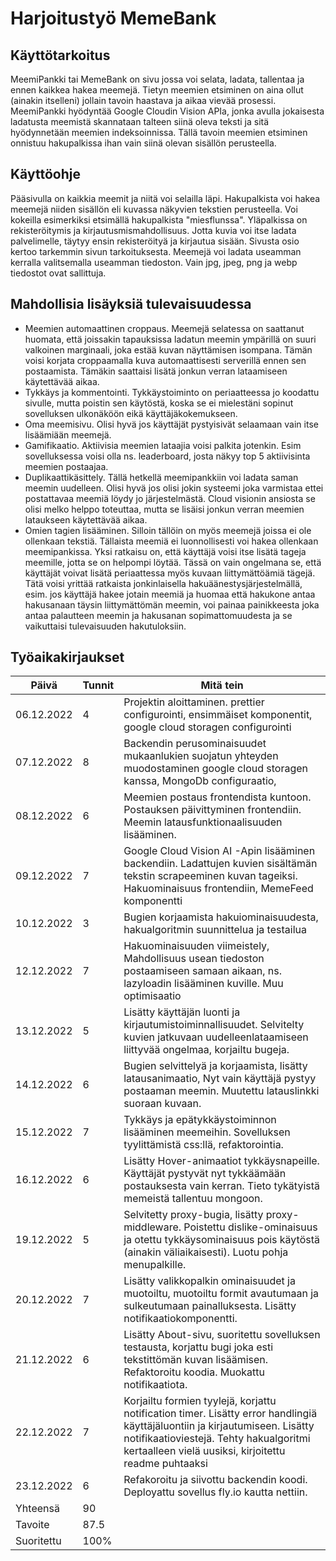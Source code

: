 # Harjoitustyö MemeBank

## Käyttötarkoitus

MeemiPankki tai MemeBank on sivu jossa voi selata, ladata, tallentaa ja ennen kaikkea hakea meemejä. Tietyn meemien etsiminen on aina ollut (ainakin itselleni) jollain tavoin haastava ja aikaa vievää prosessi. MeemiPankki hyödyntää Google Cloudin Vision APIa, jonka avulla jokaisesta ladatusta meemistä skannataan talteen siinä oleva teksti ja sitä hyödynnetään meemien indeksoinnissa. Tällä tavoin meemien etsiminen onnistuu hakupalkissa ihan vain siinä olevan sisällön perusteella.

## Käyttöohje

Pääsivulla on kaikkia meemit ja niitä voi selailla läpi. Hakupalkista voi hakea meemejä niiden sisällön eli kuvassa näkyvien tekstien perusteella. Voi kokeilla esimerkiksi etsimällä hakupalkista "miesflunssa". Yläpalkissa on rekisteröitymis ja kirjautusmismahdollisuus. Jotta kuvia voi itse ladata palvelimelle, täytyy ensin rekisteröityä ja kirjautua sisään. Sivusta osio kertoo tarkemmin sivun tarkoituksesta. Meemejä voi ladata useamman kerralla valitsemalla useamman tiedoston. Vain jpg, jpeg, png ja webp tiedostot ovat sallittuja.

## Mahdollisia lisäyksiä tulevaisuudessa

- Meemien automaattinen croppaus. Meemejä selatessa on saattanut huomata, että joissakin tapauksissa ladatun meemin ympärillä on suuri valkoinen marginaali, joka estää kuvan näyttämisen isompana. Tämän voisi korjata croppaamalla kuva automaattisesti serverillä ennen sen postaamista. Tämäkin saattaisi lisätä jonkun verran lataamiseen käytettävää aikaa.
- Tykkäys ja kommentointi. Tykkäystoiminto on periaatteessa jo koodattu sivulle, mutta poistin sen käytöstä, koska se ei mielestäni sopinut sovelluksen ulkonäköön eikä käyttäjäkokemukseen.
- Oma meemisivu. Olisi hyvä jos käyttäjät pystyisivät selaamaan vain itse lisäämiään meemejä.
- Gamifikaatio. Aktiivisia meemien lataajia voisi palkita jotenkin. Esim sovelluksessa voisi olla ns. leaderboard, josta näkyy top 5 aktiivisinta meemien postaajaa.
- Duplikaattikäsittely. Tällä hetkellä meemipankkiin voi ladata saman meemin uudelleen. Olisi hyvä jos olisi jokin systeemi joka varmistaa ettei postattavaa meemiä löydy jo järjestelmästä. Cloud visionin ansiosta se olisi melko helppo toteuttaa, mutta se lisäisi jonkun verran meemien lataukseen käytettävää aikaa.
- Omien tagien lisääminen. Silloin tällöin on myös meemejä joissa ei ole ollenkaan tekstiä. Tällaista meemiä ei luonnollisesti voi hakea ollenkaan meemipankissa. Yksi ratkaisu on, että käyttäjä voisi itse lisätä tageja meemille, jotta se on helpompi löytää. Tässä on vain ongelmana se, että käyttäjät voivat lisätä periaattessa myös kuvaan liittymättöämiä tägejä. Tätä voisi yrittää ratkaista jonkinlaisella hakuäänestysjärjestelmällä, esim. jos käyttäjä hakee jotain meemiä ja huomaa että hakukone antaa hakusanaan täysin liittymättömän meemin, voi painaa painikkeesta joka antaa palautteen meemin ja hakusanan sopimattomuudesta ja se vaikuttaisi tulevaisuuden hakutuloksiin.

## Työaikakirjaukset

| Päivä      | Tunnit | Mitä tein                                                                                                                                                                                                                      |
| ---------- | ------ | ------------------------------------------------------------------------------------------------------------------------------------------------------------------------------------------------------------------------------ |
| 06.12.2022 | 4      | Projektin aloittaminen. prettier configurointi, ensimmäiset komponentit, google cloud storagen configurointi                                                                                                                   |
| 07.12.2022 | 8      | Backendin perusominaisuudet mukaanlukien suojatun yhteyden muodostaminen google cloud storagen kanssa, MongoDb configuraatio,                                                                                                  |
| 08.12.2022 | 6      | Meemien postaus frontendista kuntoon. Postauksen päivittyminen frontendiin. Meemin latausfunktionaalisuuden lisääminen.                                                                                                        |
| 09.12.2022 | 7      | Google Cloud Vision AI -Apin lisääminen backendiin. Ladattujen kuvien sisältämän tekstin scrapeeminen kuvan tageiksi. Hakuominaisuus frontendiin, MemeFeed komponentti                                                         |
| 10.12.2022 | 3      | Bugien korjaamista hakuiominaisuudesta, hakualgoritmin suunnittelua ja testailua                                                                                                                                               |
| 12.12.2022 | 7      | Hakuominaisuuden viimeistely, Mahdollisuus usean tiedoston postaamiseen samaan aikaan, ns. lazyloadin lisääminen kuville. Muu optimisaatio                                                                                     |
| 13.12.2022 | 5      | Lisätty käyttäjän luonti ja kirjautumistoiminnallisuudet. Selvitelty kuvien jatkuvaan uudelleenlataamiseen liittyvää ongelmaa, korjailtu bugeja.                                                                               |
| 14.12.2022 | 6      | Bugien selvittelyä ja korjaamista, lisätty latausanimaatio, Nyt vain käyttäjä pystyy postaaman meemin. Muutettu latauslinkki suoraan kuvaan.                                                                                   |
| 15.12.2022 | 7      | Tykkäys ja epätykkäystoiminnon lisääminen meemeihin. Sovelluksen tyylittämistä css:llä, refaktorointia.                                                                                                                        |
| 16.12.2022 | 6      | Lisätty Hover-animaatiot tykkäysnapeille. Käyttäjät pystyvät nyt tykkäämään postauksesta vain kerran. Tieto tykätyistä memeistä tallentuu mongoon.                                                                             |
| 19.12.2022 | 5      | Selvitetty proxy-bugia, lisätty proxy-middleware. Poistettu dislike-ominaisuus ja otettu tykkäysominaisuus pois käytöstä (ainakin väliaikaisesti). Luotu pohja menupalkille.                                                   |
| 20.12.2022 | 7      | Lisätty valikkopalkin ominaisuudet ja muotoiltu, muotoiltu formit avautumaan ja sulkeutumaan painalluksesta. Lisätty notifikaatiokomponentti.                                                                                  |
| 21.12.2022 | 6      | Lisätty About-sivu, suoritettu sovelluksen testausta, korjattu bugi joka esti tekstittömän kuvan lisäämisen. Refaktoroitu koodia. Muokattu notifikaatiota.                                                                     |
| 22.12.2022 | 7      | Korjailtu formien tyylejä, korjattu notification timer. Lisätty error handlingiä käyttäjäluontiin ja kirjautumiseen. Lisätty notifikaatioviestejä. Tehty hakualgoritmi kertaalleen vielä uusiksi, kirjoitettu readme puhtaaksi |
| 23.12.2022 | 6      | Refakoroitu ja siivottu backendin koodi. Deployattu sovellus fly.io kautta nettiin.                                                                                                                                            |
| Yhteensä   | 90     |
| Tavoite    | 87.5   |
| Suoritettu | 100%   |
